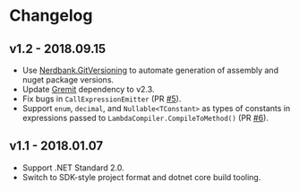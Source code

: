 # Changelog

## v1.2 - 2018.09.15
- Use [Nerdbank.GitVersioning](https://github.com/AArnott/Nerdbank.GitVersioning) to automate generation of assembly 
  and nuget package versions.
- Update [Gremit](https://github.com/skbkontur/gremit) dependency to v2.3.
- Fix bugs in `CallExpressionEmitter` (PR [#5](https://github.com/skbkontur/GrobExp.Compiler/pull/5)).
- Support `enum`, `decimal`, and `Nullable<TConstant>` as types of constants in expressions passed 
  to `LambdaCompiler.CompileToMethod()` (PR [#6](https://github.com/skbkontur/GrobExp.Compiler/pull/6)).

## v1.1 - 2018.01.07
- Support .NET Standard 2.0.
- Switch to SDK-style project format and dotnet core build tooling.
